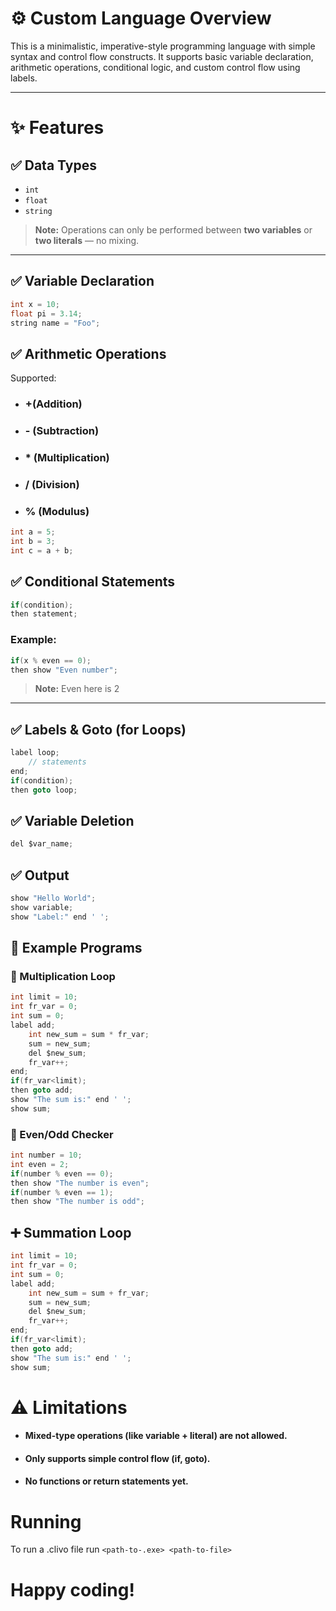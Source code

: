 # ⚙️ Custom Language Overview

This is a minimalistic, imperative-style programming language with simple syntax and control flow constructs. It supports basic variable declaration, arithmetic operations, conditional logic, and custom control flow using labels.

---

# ✨ Features

## ✅ Data Types
- `int`
- `float`
- `string`

> **Note:** Operations can only be performed between **two variables** or **two literals** — no mixing.

---

## ✅ Variable Declaration
```c
int x = 10;
float pi = 3.14;
string name = "Foo";
```
## ✅ Arithmetic Operations
Supported:
+ ### +(Addition)

+ ### - (Subtraction)

+ ### * (Multiplication)

+ ### / (Division)

+ ### % (Modulus)

```c
int a = 5;
int b = 3;
int c = a + b;
```

## ✅ Conditional Statements
```c
if(condition);
then statement;
```

### Example:

```c
if(x % even == 0);
then show "Even number";
```
> **Note:** Even here is 2
---

## ✅ Labels & Goto (for Loops)
```c
label loop;
    // statements
end;
if(condition);
then goto loop;
```

## ✅ Variable Deletion
```c
del $var_name;
```
## ✅ Output
```c
show "Hello World";
show variable;
show "Label:" end ' ';
```

## 🧪 Example Programs
### 🔁 Multiplication Loop
```c
int limit = 10;
int fr_var = 0;
int sum = 0;
label add;
    int new_sum = sum * fr_var;
    sum = new_sum;
    del $new_sum;
    fr_var++;
end;
if(fr_var<limit);
then goto add;
show "The sum is:" end ' ';
show sum;
```

### 🔎 Even/Odd Checker
```c
int number = 10;
int even = 2;
if(number % even == 0);
then show "The number is even";
if(number % even == 1);
then show "The number is odd";
```

## ➕ Summation Loop
```c
int limit = 10;
int fr_var = 0;
int sum = 0;
label add;
    int new_sum = sum + fr_var;
    sum = new_sum;
    del $new_sum;
    fr_var++;
end;
if(fr_var<limit);
then goto add;
show "The sum is:" end ' ';
show sum;
```
# ⚠️ Limitations
+ #### Mixed-type operations (like variable + literal) are not allowed.

+ #### Only supports simple control flow (if, goto).

+ #### No functions or return statements yet.

# Running
To run a .clivo file run
`<path-to-.exe> <path-to-file>`
# Happy coding!
